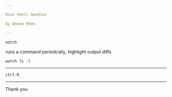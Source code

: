 ```yaml
---

Unix Shell Goodies

by Amnon Khen

---
```


`watch`

runs a command periodcally, highlight output diffs

```
watch ls -l
```
---

`ctrl-R`

---

Thank you
